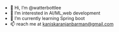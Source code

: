 - 👋 Hi, I’m @watterbottlee
- 👀 I’m interested in AI/ML,web development
- 🌱 I’m currently learning Spring boot
- 📫 reach me at kaniskaranjanbarman@gmail.com
<!---
watterbottlee/watterbottlee is a ✨ special ✨ repository because its `README.md` (this file) appears on your GitHub profile.
You can click the Preview link to take a look at your changes.
--->
